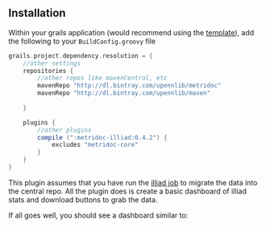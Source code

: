Installation
------------

Within your grails application (would recommend using the 
[template](https://github.com/metridoc/metridoc-template-grails-app)), add the following to your `BuildConfig.groovy` file

```groovy
grails.project.dependency.resolution = {
    //other settings
    repositories {
        //other repos like mavenCentral, etc
        mavenRepo "http://dl.bintray.com/upennlib/metridoc"
        mavenRepo "http://dl.bintray.com/upennlib/maven"
        
    }

    plugins {
        //other plugins
        compile (":metridoc-illiad:0.4.2") {
            excludes "metridoc-core"
        }
    }
}
```

This plugin assumes that you have run the [illiad job](http://github.com/metridoc/metridoc-job-illiad) to migrate the data 
into the central repo.  All the plugin does is create a basic dashboard of illiad stats and download buttons to grab the 
data.

If all goes well, you should see a dashboard similar to:





